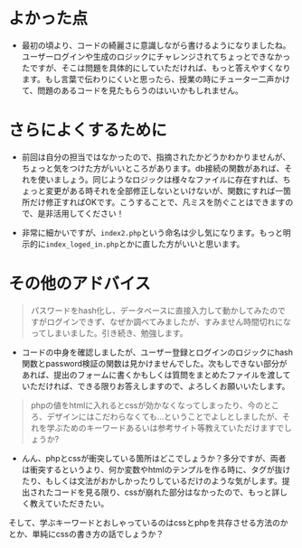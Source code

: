 # よかった点
- 最初の頃より、コードの綺麗さに意識しながら書けるようになりましたね。ユーザーログインや生成のロジックにチャレンジされてちょっとできなかったですが、そこは問題を具体的にしていただければ、もっと答えやすくなります。もし言葉で伝わりにくいと思ったら、授業の時にチューター二声かけて、問題のあるコードを見たもらうのはいいかもしれません。

# さらによくするために
- 前回は自分の担当ではなかったので、指摘されたかどうかわかりませんが、ちょっと気をつけた方がいいところがあります。db接続の関数があれば、それを使いましょう。同じようなロジックは様々なファイルに存在すれば、ちょっと変更がある時それを全部修正しないといけないが、関数にすれば一箇所だけ修正すればOKです。こうすることで、凡ミスを防ぐことはできますので、是非活用してください！

- 非常に細かいですが、`index2.php`という命名は少し気になります。もっと明示的に`index_loged_in.php`とかに直した方がいいと思います。

# その他のアドバイス
> パスワードをhash化し、データベースに直接入力して動かしてみたのですがログインできず、なぜか調べてみましたが、すみません時間切れになってしまいました。引き続き、勉強します。
- コードの中身を確認しましたが、ユーザー登録とログインのロジックにhash関数とpassword検証の関数は見かけませんでした。次もしできない部分があれば、提出のフォームに書くかもしくは質問をまとめたファイルを渡していただければ、できる限りお答えしますので、よろしくお願いいたします。

> phpの値をhtmlに入れるとcssが効かなくなってしまったり、今のところ、デザインにはこだわらなくても...ということでよしとしましたが、それを学ぶためのキーワードあるいは参考サイト等教えていただけますでしょうか?
- んん、phpとcssが衝突している箇所はどこでしょうか？多分ですが、両者は衝突するというより、何か変数やhtmlのテンプルを作る時に、タグが抜けたり、もしくは文法がおかしかったりしているだけのような気がします。提出されたコードを見る限り、cssが崩れた部分はなかったので、もっと詳しく教えていただきたい。

そして、学ぶキーワードとおしゃっているのはcssとphpを共存させる方法のかとか、単純にcssの書き方の話でしょうか？